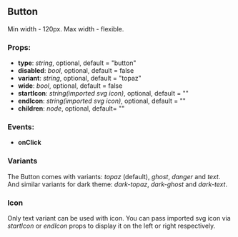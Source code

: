 ## **Button**

Min width - 120px. Max width - flexible.

### Props:

- **type**: _string_, optional, default = "button"
- **disabled**: _bool_, optional, default = false
- **variant**: _string_, optional, default = "topaz"
- **wide**: _bool_, optional, default = false
- **startIcon**: _string(imported svg icon)_, optional, default = ""
- **endIcon**: _string(imported svg icon)_, optional, default = ""
- **children**: _node_, optional, default= ""

### Events:

- **onClick**

### Variants

The Button comes with variants: _topaz_ (default), _ghost_, _danger_ and _text_.  
And similar variants for dark theme: _dark-topaz_, _dark-ghost_ and _dark-text_.

### Icon

Only text variant can be used with icon. You can pass imported svg icon
via _startIcon_ or _endIcon_ props to display it on the left or right respectively.
